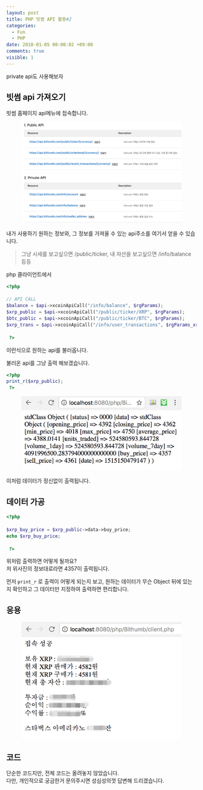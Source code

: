 ```yaml
---
layout: post
title: PHP 빗썸 API 활용#2
categories:
  - Fun
  - PHP
date: 2018-01-05 00:00:02 +09:00
comments: true
visible: 1
---
```


private api도 사용해보자


## 빗썸 api 가져오기
빗썸 홈페이지 api메뉴에 접속합니다. <br />

<figure>
<img src="/assets/posts/20180105/201.png" width="700">
<figcaption align="middle">
</figcaption>
</figure>

내가 사용하기 원하는 정보와, 그 정보를 가져올 수 있는 api주소를 여기서 얻을 수 있습니다. <br />
> 그냥 시세를 보고싶으면 /public/ticker, 내 자산을 보고싶으면 /info/balance 등등

php 클라이언트에서
```php
<?php

// API CALL
$balance = $api->xcoinApiCall("/info/balance", $rgParams);
$xrp_public = $api->xcoinApiCall("/public/ticker/XRP", $rgParams);
$btc_public = $api->xcoinApiCall("/public/ticker/BTC", $rgParams);
$xrp_trans = $api->xcoinApiCall("/info/user_transactions", $rgParams_xrp);

 ?>
```
이런식으로 원하는 api를 불러옵니다.

불러온 api를 그냥 출력 해보겠습니다.
```php
<?php
print_r($xrp_public);
 ?>
```
<figure>
<img src="/assets/posts/20180105/202.png" width="700">
<figcaption align="middle">
</figcaption>
</figure>
이처럼 데이터가 정신없이 출력됩니다.

<!-- ad -->

## 데이터 가공
```php
<?php

$xrp_buy_price = $xrp_public->data->buy_price;
echo $xrp_buy_price;

 ?>
```
위처럼 출력하면 어떻게 될까요? <br />
저 위사진의 정보대로라면 4357이 출력됩니다. <br />


먼저 `print_r` 로 출력이 어떻게 되는지 보고, 원하는 데이터가 무슨 Object 뒤에 있는지 확인하고 그 데이터만 지정하여 출력하면 편리합니다.

## 응용
<figure>
<img src="/assets/posts/20180105/203.png" width="600">
<figcaption align="middle">
</figcaption>
</figure>

## 코드
단순한 코드지만, 전체 코드는 올려놓지 않았습니다. <br />
다만, 개인적으로 궁금한거 문의주시면 성심성의껏 답변해 드리겠습니다. <br />
